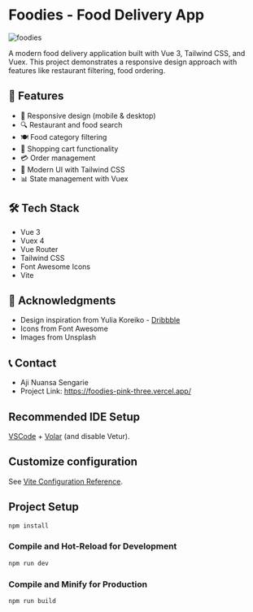 # Foodies - Food Delivery App

![foodies](https://github.com/user-attachments/assets/bc74186f-9190-4188-94d0-12c12958f822)


A modern food delivery application built with Vue 3, Tailwind CSS, and Vuex. 
This project demonstrates a responsive design approach with features like restaurant filtering, food ordering.

## 🚀 Features

- 📱 Responsive design (mobile & desktop)
- 🔍 Restaurant and food search
- 🍽️ Food category filtering
- 🛒 Shopping cart functionality
- 💳 Order management
- 🎨 Modern UI with Tailwind CSS
- 📊 State management with Vuex

## 🛠️ Tech Stack

- Vue 3
- Vuex 4
- Vue Router
- Tailwind CSS
- Font Awesome Icons
- Vite

## 👏 Acknowledgments

- Design inspiration from Yulia Koreiko - [Dribbble](https://dribbble.com/shots/9190932-Food-Delivery-service-application/attachments/1234161?mode=media) 
- Icons from Font Awesome
- Images from Unsplash

## 📞 Contact
- Aji Nuansa Sengarie
- Project Link: https://foodies-pink-three.vercel.app/

## Recommended IDE Setup

[VSCode](https://code.visualstudio.com/) + [Volar](https://marketplace.visualstudio.com/items?itemName=Vue.volar) (and disable Vetur).

## Customize configuration

See [Vite Configuration Reference](https://vite.dev/config/).

## Project Setup

```sh
npm install
```

### Compile and Hot-Reload for Development

```sh
npm run dev
```

### Compile and Minify for Production

```sh
npm run build
```
